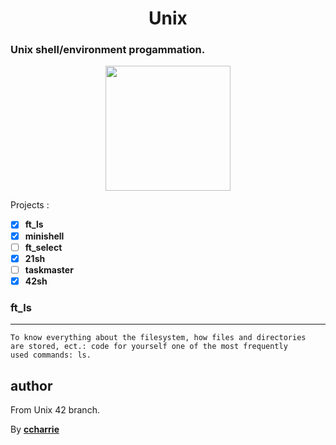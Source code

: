 <h1 align=center>Unix</h1>
<h3>Unix shell/environment progammation.</h3>

<p align=center float="left">
    <a href="https://fr.wikipedia.org/wiki/Unix"><img src="https://www.lifewire.com/thmb/24KHN5twdvxBmwpV18RAXMGvPkg=/688x453/filters:fill(auto,1)/Unix_Logo-57b92e993df78c87631675c6.gif" height="200" width="auto"></a>
 </p>

Projects :
* [x] **ft_ls**
* [x] **minishell**
* [ ] **ft_select**
* [x] **21sh**
* [ ] **taskmaster**
* [x] **42sh**

### ft_ls
***
```
To know everything about the filesystem, how files and directories
are stored, ect.: code for yourself one of the most frequently
used commands: ls.
```

## author

From Unix 42 branch.

By [**ccharrie**](https://profile.intra.42.fr/users/ccharrie)
